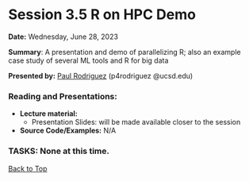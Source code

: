 # Session 3.5 R on HPC Demo

**Date:** Wednesday, June 28, 2023

**Summary**: A presentation and demo of parallelizing R; also an example case study of several ML tools and R for big data

**Presented by:** [Paul Rodriguez](https://profiles.ucsd.edu/paul.rodriguez) (p4rodriguez @ucsd.edu)

### Reading and Presentations:
* **Lecture material:**
   * Presentation Slides: will be made available closer to the session
* **Source Code/Examples:** N/A

### TASKS: None at this time.

[Back to Top](#top)

